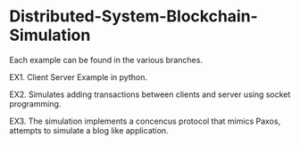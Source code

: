 # Distributed-System-Blockchain-Simulation
Each example can be found in the various branches.

EX1. Client Server Example in python.

EX2. Simulates adding transactions between clients and server using socket programming.

EX3. The simulation implements a concencus protocol that mimics Paxos, attempts to simulate a blog like application.
